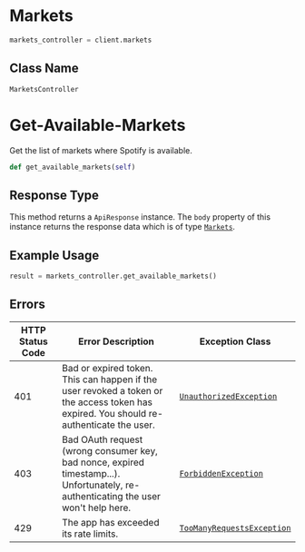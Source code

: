 # Markets

```python
markets_controller = client.markets
```

## Class Name

`MarketsController`


# Get-Available-Markets

Get the list of markets where Spotify is available.

```python
def get_available_markets(self)
```

## Response Type

This method returns a `ApiResponse` instance. The `body` property of this instance returns the response data which is of type [`Markets`](../../doc/models/markets.md).

## Example Usage

```python
result = markets_controller.get_available_markets()
```

## Errors

| HTTP Status Code | Error Description | Exception Class |
|  --- | --- | --- |
| 401 | Bad or expired token. This can happen if the user revoked a token or<br>the access token has expired. You should re-authenticate the user. | [`UnauthorizedException`](../../doc/models/unauthorized-exception.md) |
| 403 | Bad OAuth request (wrong consumer key, bad nonce, expired<br>timestamp...). Unfortunately, re-authenticating the user won't help here. | [`ForbiddenException`](../../doc/models/forbidden-exception.md) |
| 429 | The app has exceeded its rate limits. | [`TooManyRequestsException`](../../doc/models/too-many-requests-exception.md) |

